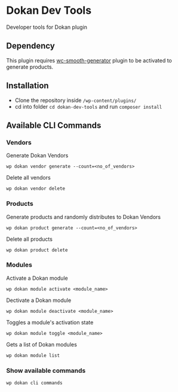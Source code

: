 # Dokan Dev Tools

Developer tools for Dokan plugin

## Dependency

This plugin requires [wc-smooth-generator](https://github.com/woocommerce/wc-smooth-generator) plugin to be activated to generate products.

## Installation

* Clone the repository inside `/wp-content/plugins/`
* cd into folder `cd dokan-dev-tools` and run `composer install`

## Available CLI Commands

### Vendors
Generate Dokan Vendors
```
wp dokan vendor generate --count=<no_of_vendors>
```

Delete all vendors
```
wp dokan vendor delete
```

### Products
Generate products and randomly distributes to Dokan Vendors
```
wp dokan product generate --count=<no_of_vendors>
```

Delete all products
```
wp dokan product delete
```

### Modules
Activate a Dokan module
```
wp dokan module activate <module_name>
```

Dectivate a Dokan module
```
wp dokan module deactivate <module_name>
```

Toggles a module's activation state
```
wp dokan module toggle <module_name>
```

Gets a list of Dokan modules
```
wp dokan module list
```

### Show available commands
```
wp dokan cli commands 
```
